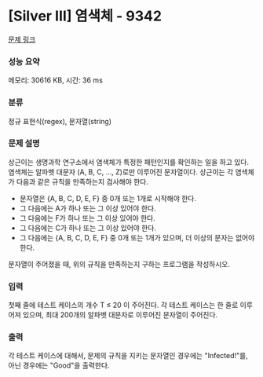 # [Silver III] 염색체 - 9342 

[문제 링크](https://www.acmicpc.net/problem/9342) 

### 성능 요약

메모리: 30616 KB, 시간: 36 ms

### 분류

정규 표현식(regex), 문자열(string)

### 문제 설명

<p>상근이는 생명과학 연구소에서 염색체가 특정한 패턴인지를 확인하는 일을 하고 있다. 염색체는 알파벳 대문자 (A, B, C, ..., Z)로만 이루어진 문자열이다. 상근이는 각 염색체가 다음과 같은 규칙을 만족하는지 검사해야 한다.</p>

<ul>
	<li>문자열은 {A, B, C, D, E, F} 중 0개 또는 1개로 시작해야 한다.</li>
	<li>그 다음에는 A가 하나 또는 그 이상 있어야 한다.</li>
	<li>그 다음에는 F가 하나 또는 그 이상 있어야 한다.</li>
	<li>그 다음에는 C가 하나 또는 그 이상 있어야 한다.</li>
	<li>그 다음에는 {A, B, C, D, E, F} 중 0개 또는 1개가 있으며, 더 이상의 문자는 없어야 한다.</li>
</ul>

<p>문자열이 주어졌을 때, 위의 규칙을 만족하는지 구하는 프로그램을 작성하시오.</p>

### 입력 

 <p>첫째 줄에 테스트 케이스의 개수 T ≤ 20 이 주어진다. 각 테스트 케이스는 한 줄로 이루어져 있으며, 최대 200개의 알파벳 대문자로 이루어진 문자열이 주어진다.</p>

### 출력 

 <p>각 테스트 케이스에 대해서, 문제의 규칙을 지키는 문자열인 경우에는  "Infected!"를, 아닌 경우에는 "Good"을 출력한다.</p>

